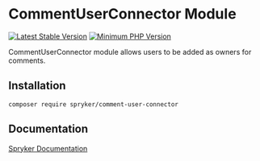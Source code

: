 # CommentUserConnector Module
[![Latest Stable Version](https://poser.pugx.org/spryker/comment-user-connector/v/stable.svg)](https://packagist.org/packages/spryker/comment-user-connector)
[![Minimum PHP Version](https://img.shields.io/badge/php-%3E%3D%208.1-8892BF.svg)](https://php.net/)

CommentUserConnector module allows users to be added as owners for comments.

## Installation

```
composer require spryker/comment-user-connector
```

## Documentation

[Spryker Documentation](https://docs.spryker.com)
